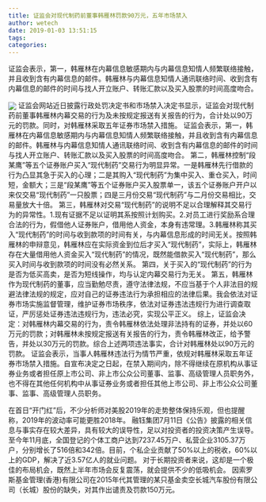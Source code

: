 ```yaml
---
title: 证监会对现代制药前董事韩雁林罚款90万元，五年市场禁入
author: wetech
date: 2019-01-03 13:51:15
tags: 
categories: 
---
```

证监会表示，第一，韩雁林在内幕信息敏感期内与内幕信息知情人频繁联络接触，并且收到含有内幕信息的邮件。韩雁林与内幕信息知情人通讯联络时间、收到含有内幕信息的邮件的时间与找人开立账户、转账汇款以及买入股票的时间高度吻合。
<!-- more -->
<img align="center" border="0" src="https://imgcdn.yicai.com/uppics/images/2019/01/473a427b324a9f85c7f41113748c5909.jpg" />
证监会网站近日披露行政处罚决定书和市场禁入决定书显示，证监会对现代制药前董事韩雁林内幕交易的行为及未按规定报送有关报告的行为，合计处以90万元的罚款。同时，对韩雁林采取五年证券市场禁入措施。
证监会表示，第一，韩雁林在内幕信息敏感期内与内幕信息知情人频繁联络接触，并且收到含有内幕信息的邮件。韩雁林与内幕信息知情人通讯联络时间、收到含有内幕信息的邮件的时间与找人开立账户、转账汇款以及买入股票的时间高度吻合。
第二，韩雁林控制“段某鹰”等五个证券账户买入“现代制药”交易行为明显异常。一是韩雁林先行借款的行为凸显其急于买入的心理；二是其购入“现代制药”为集中买入、重仓买入，时间短，金额大；三是“段某鹰”等五个证券账户买入股票单一，该五个证券账户开户以来仅交易“现代制药”一只股票；四是三月份交易“现代制药”与二月份交易相比，交易量放大十倍。
第三，韩雁林对交易“现代制药”的说明不足以合理解释其交易行为的异常性。1.现有证据不足以证明其系按照计划购买。2.对员工进行奖励系合理合法的行为，假借他人证券账户，借用他人资金，本身有违常理。3.韩雁林称其买入“现代制药”的时间与收到款项的时间有关，与内幕信息形成的时间无关。按照韩雁林的申辩意见，韩雁林应在实际资金到位后才买入“现代制药”，实际上，韩雁林存在大量借用他人资金买入“现代制药”的情况，既然能借款买入“现代制药”，那么买入时间与收到款项的时间没有必然关系。
第四，关于买入的“现代制药”的行为是否为低买高卖，是否为短线操作，均与认定内幕交易行为无关。
第五，韩雁林作为现代制药的董事，应当勤勉尽责，遵守法律法规，不应当基于个人非法目的规避法律法规的规定，应对自己的证券违法行为承担相应的法律后果。我会依法对证券市场实施监督管理，维护证券市场秩序，依法对证券违法违规行为进行调查取证，严厉惩处证券违法违规行为，违法必究，实现公平正义。
综上，证监会决定：对韩雁林内幕交易的行为，责令韩雁林依法处理非法持有的证券，并处以60万元的罚款；对韩雁林未按规定报送有关报告的行为，责令韩雁林改正，给予警告，并处以30万元的罚款。综合上述两项违法事实，合计对韩雁林处以90万元的罚款。
证监会表示，当事人韩雁林违法行为情节严重，依规对韩雁林采取五年证券市场禁入措施。自宣布决定之日起，在禁入期间内，除不得继续在原机构从事证券业务或者担任原上市公司、非上市公众公司董事、监事、高级管理人员职务外，也不得在其他任何机构中从事证券业务或者担任其他上市公司、非上市公众公司董事、监事、高级管理人员职务。
 
 
在首日“开门红”后，不少分析师对美股2019年的走势整体保持乐观，但也提醒称，2019年的波动率可能更胜2018年。
融钰集团7月11日《公告》披露的相关信息与事实存在较大差异，具有较大的误导性，足以对投资者的投资决策产生误导。
至今年11月底，全国登记的个体工商户达到7237.45万户、私营企业3105.37万户，分别增长了516倍和342倍。目前，个私企业贡献了50%以上的税收，60%以上的GDP，解决了近3.57亿人的就业问题。
对于长期投资者来说，这却是一个极佳的布局机会，既然上半年市场会反复震荡，就会提供不少的低吸机会。
因索罗斯基金管理(香港)有限公司在2015年代其管理的某只基金卖空长城汽车股份有限公司（长城）股份的缺失，对其作出谴责及罚款150万元。

